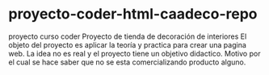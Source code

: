 # proyecto-coder-html-caadeco-repo
proyecto curso coder
Proyecto de tienda de decoración de interiores
El objeto del proyecto es aplicar la teoría y practica para crear una pagina web. La idea no es real y el proyecto tiene un objetivo didactico. Motivo por el cual se hace saber que no se esta comercializando producto alguno. 
